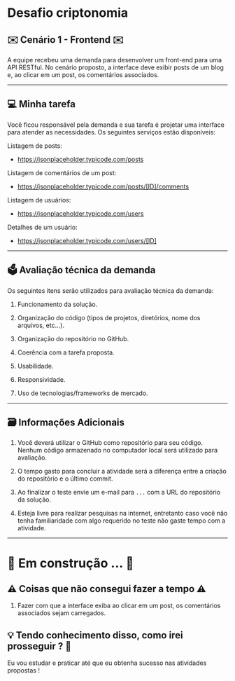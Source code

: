 # Desafio criptonomia

## ✉️ Cenário 1 - Frontend ✉️

A equipe recebeu uma demanda para desenvolver um front-end para uma API RESTful. No cenário proposto, a interface deve exibir posts de um blog e, ao clicar em um post, os comentários associados.

---

## 💻 Minha tarefa

Você ficou responsável pela demanda e sua tarefa é projetar uma interface para atender as necessidades. Os seguintes serviços estão disponíveis:

Listagem de posts:
- https://jsonplaceholder.typicode.com/posts

Listagem de comentários de um post:
- https://jsonplaceholder.typicode.com/posts/[ID]/comments

Listagem de usuários:
- https://jsonplaceholder.typicode.com/users

Detalhes de um usuário:
- https://jsonplaceholder.typicode.com/users/[ID]

---

## 🗳 Avaliação técnica da demanda

Os seguintes itens serão utilizados para avaliação técnica da demanda:

1. Funcionamento da solução.

2. Organização do código (tipos de projetos, diretórios, nome dos arquivos, etc...).

3. Organização do repositório no GitHub.

4. Coerência com a tarefa proposta.

5. Usabilidade.

6. Responsividade.

7. Uso de tecnologias/frameworks de mercado.

---


## 🗃 Informações Adicionais

1. Você deverá utilizar o GitHub como repositório para seu código. Nenhum código armazenado no computador local será utilizado para avaliação.

2. O tempo gasto para concluir a atividade será a diferença entre a criação do repositório e o último commit.

3. Ao finalizar o teste envie um e-mail para `...` com a URL do repositório da solução.

4. Esteja livre para realizar pesquisas na internet, entretanto caso você não tenha familiaridade com algo requerido no teste não gaste tempo com a atividade.

---

# 🚧 Em construção ... 🚧

## ⚠️ Coisas que não consegui fazer a tempo ⚠️

1. Fazer com que a interface exiba ao clicar em um post, os comentários associados sejam carregados.


## 💡 Tendo conhecimento disso, como irei prosseguir  ? 🔔

Eu vou estudar e praticar até que eu obtenha sucesso nas atividades propostas ! 

